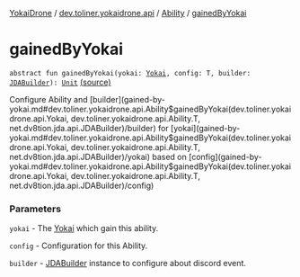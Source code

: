 [YokaiDrone](../../index.md) / [dev.toliner.yokaidrone.api](../index.md) / [Ability](index.md) / [gainedByYokai](./gained-by-yokai.md)

# gainedByYokai

`abstract fun gainedByYokai(yokai: `[`Yokai`](../-yokai/index.md)`, config: T, builder: `[`JDABuilder`](https://ci.dv8tion.net/job/JDA/javadoc/net/dv8tion/jda/api/JDABuilder.html)`): `[`Unit`](https://kotlinlang.org/api/latest/jvm/stdlib/kotlin/-unit/index.html) [(source)](https://github.com/toliner/YokaiDrone/tree/master/src/main/kotlin/dev/toliner/yokaidrone/api/Ability.kt#L28)

Configure Ability and [builder](gained-by-yokai.md#dev.toliner.yokaidrone.api.Ability$gainedByYokai(dev.toliner.yokaidrone.api.Yokai, dev.toliner.yokaidrone.api.Ability.T, net.dv8tion.jda.api.JDABuilder)/builder) for [yokai](gained-by-yokai.md#dev.toliner.yokaidrone.api.Ability$gainedByYokai(dev.toliner.yokaidrone.api.Yokai, dev.toliner.yokaidrone.api.Ability.T, net.dv8tion.jda.api.JDABuilder)/yokai) based on [config](gained-by-yokai.md#dev.toliner.yokaidrone.api.Ability$gainedByYokai(dev.toliner.yokaidrone.api.Yokai, dev.toliner.yokaidrone.api.Ability.T, net.dv8tion.jda.api.JDABuilder)/config)

### Parameters

`yokai` - The [Yokai](../-yokai/index.md) which gain this ability.

`config` - Configuration for this Ability.

`builder` - [JDABuilder](https://ci.dv8tion.net/job/JDA/javadoc/net/dv8tion/jda/api/JDABuilder.html) instance to configure about discord event.